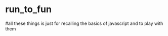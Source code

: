 # run_to_fun
#all these things is just for recalling the basics of javascript and to play with them

